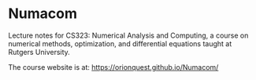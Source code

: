 # Numacom
Lecture notes for CS323: Numerical Analysis and Computing, a course on numerical
methods, optimization, and differential equations taught at Rutgers University.

The course website is at: https://orionquest.github.io/Numacom/

